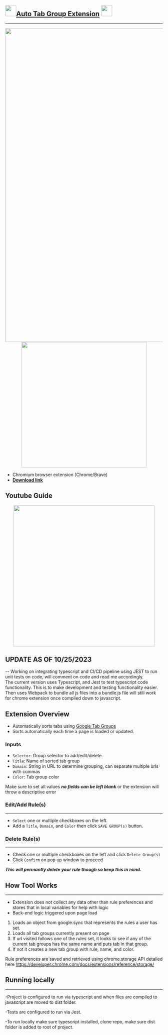 
## <img src='https://user-images.githubusercontent.com/64287087/159755213-939e9420-6a14-469c-81fb-d8906f0aa553.png' width=35px />[Auto Tab Group Extension](https://chrome.google.com/webstore/detail/auto-tab-groups/nicjeeimgboiijpfcgfkbemiclbhfnio?hl=en) <img src='https://user-images.githubusercontent.com/64287087/159755213-939e9420-6a14-469c-81fb-d8906f0aa553.png' width=35px />
---

<!-- ![bar](https://user-images.githubusercontent.com/64287087/159754725-e75cab4f-845e-4fe5-bee7-703c9184359d.png) -->

<p align='center'>
  <img src='https://user-images.githubusercontent.com/64287087/159754725-e75cab4f-845e-4fe5-bee7-703c9184359d.png' width=1000px />
<img src='https://user-images.githubusercontent.com/64287087/159754660-1ce732a5-6ed4-42f5-8bce-1b1940a93ebd.png' width=400px />

</p>

- Chromium browser extension (Chrome/Brave)
- **[Download link](https://chrome.google.com/webstore/detail/auto-tab-groups/nicjeeimgboiijpfcgfkbemiclbhfnio?hl=en)**

## Youtube Guide
<p align='center'>
<a href="https://www.youtube.com/watch?v=sloz6SB8Id0">
<img width='450px' src="https://img.youtube.com/vi/aLIIAZAC4bo/maxresdefault.jpg" />
</a>
</p>

## UPDATE AS OF 10/25/2023

-- Working on integrating typescript and CI/CD pipeline using JEST to run unit tests on code, will comment on code and read me accordingly.
<br/>
The current version uses Typescript, and Jest to test typescript code functionality. This is to make development and testing functionality easier. Then uses Webpack to bundle all js files into  a bundle.js file  will still work for chrome extension once compiled down to javascript.


## Extension Overview 

- Automatically sorts tabs using [Google Tab Groups](https://blog.google/products/chrome/manage-tabs-with-google-chrome/) 
- Sorts automatically each time a page is loaded or updated. 

### Inputs
- `Selector`: Group selector to add/edit/delete
- `Title`: Name of sorted tab group
- `Domain`: String in URL to determine grouping, can separate multiple urls with commas
- `Color`: Tab group color

Make sure to set all values ***no fields can be left blank*** or the extension will throw a descriptive error

### Edit/Add Rule(s)
---
- `Select` one or multiple checkboxes on the left. 
- Add a  `Title`, `Domain`, and `Color` then click `SAVE GROUP(s)` button.

### Delete Rule(s)
---
- Check one or multiple checkboxes on the left and click `Delete Group(s)`
- Click `Confirm` on pop up window to proceed

***This will permantly delete your rule though so keep this in mind.***


## How Tool Works
---
- Extension does not collect any data other than rule preferences and stores that in local variables for help with logic
- Back-end logic triggered upon page load
1.  Loads an object from google.sync that represents the rules a user has set. 
2. Loads all tab groups currently present on page
3. If url visited follows one of the rules set, it looks to see if any of the current tab groups has the same name and puts tab in that group. 
4. If not it creates a new tab group with rule, name, and color. 

Rule preferences are saved and retrieved using chrome.storage API detailed here https://developer.chrome.com/docs/extensions/reference/storage/ 

## Running locally

---

-Project is configured to run via typescript and when files are compiled to javascript are moved to dist folder.

-Tests are configured to run via Jest.

-To run locally make sure typescript installed, clone repo, make sure dist folder is added to root of project.

